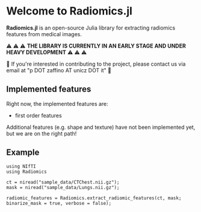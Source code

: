 # **Welcome to Radiomics.jl**


**Radiomics.jl** is an open-source Julia library for extracting radiomics features from medical images.

:warning: :warning: :warning: **THE LIBRARY IS CURRENTLY IN AN EARLY STAGE AND UNDER HEAVY DEVELOPMENT** :warning: :warning: :warning:

:email: If you're interested in contributing to the project, please contact us via email at "p DOT zaffino AT unicz DOT it" :email:


## **Implemented features**

Right now, the implemented features are:
- first order features

Additional features (e.g. shape and texture) have not been implemented yet, but we are on the right path!

## **Example**

```
using NIfTI
using Radiomics

ct = niread("sample_data/CTChest.nii.gz");
mask = niread("sample_data/Lungs.nii.gz");

radiomic_features = Radiomics.extract_radiomic_features(ct, mask; binarize_mask = true, verbose = false);
```
